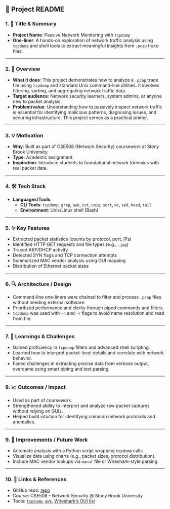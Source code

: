 ## 🧩 Project README

### 1. 🔖 **Title & Summary**
- **Project Name**: Passive Network Monitoring with `tcpdump`
- **One-liner**: A hands-on exploration of network traffic analysis using `tcpdump` and shell tools to extract meaningful insights from `.pcap` trace files.

---

### 2. 🚀 **Overview**
- **What it does**: This project demonstrates how to analyze a `.pcap` trace file using `tcpdump` and standard Unix command-line utilities. It involves filtering, sorting, and aggregating network traffic data.
- **Target audience**: Network security learners, system admins, or anyone new to packet analysis.
- **Problem/value**: Understanding how to passively inspect network traffic is essential for identifying malicious patterns, diagnosing issues, and securing infrastructure. This project serves as a practical primer.

---

### 3. 💡 **Motivation**
- **Why**: Built as part of CSE508 (Network Security) coursework at Stony Brook University.
- **Type**: Academic assignment.
- **Inspiration**: Introduce students to foundational network forensics with real packet data.

---

### 4. 🛠️ **Tech Stack**
- **Languages/Tools**:
  - **CLI Tools**: `tcpdump`, `grep`, `awk`, `cut`, `uniq`, `sort`, `wc`, `sed`, `head`, `tail`
  - **Environment**: Unix/Linux shell (Bash)

---

### 5. ✨ **Key Features**
- Extracted packet statistics (counts by protocol, port, IPs)
- Identified HTTP GET requests and file types (e.g., `.jpg`)
- Traced ARP/DHCP activity
- Detected SYN flags and TCP connection attempts
- Summarized MAC vendor analysis using OUI mapping
- Distribution of Ethernet packet sizes

---

### 6. 🔍 **Architecture / Design**
- Command-line one-liners were chained to filter and process `.pcap` files without needing external software.
- Prioritized performance and clarity through piped commands and filters.
- `tcpdump` was used with `-n` and `-r` flags to avoid name resolution and read from file.

---

### 7. 🧠 **Learnings & Challenges**
- Gained proficiency in `tcpdump` filters and advanced shell scripting.
- Learned how to interpret packet-level details and correlate with network behavior.
- Faced challenges in extracting precise data from verbose output, overcame using smart piping and text parsing.

---

### 8. 📈 **Outcomes / Impact**
- Used as part of coursework.
- Strengthened ability to interpret and analyze raw packet captures without relying on GUIs.
- Helped build intuition for identifying common network protocols and anomalies.

---

### 9. 🚧 **Improvements / Future Work**
- Automate analysis with a Python script wrapping `tcpdump` calls.
- Visualize data using charts (e.g., packet sizes, protocol distribution).
- Include MAC vendor lookups via `manuf` file or Wireshark-style parsing.

---

### 10. 🔗 **Links & References**
- GitHub repo: [repo](https://github.com/anishphilip012git/security/tree/main/tcpdump)
- Course: CSE508 - Network Security @ Stony Brook University
- Tools: [`tcpdump`](https://www.tcpdump.org/), [`awk`](https://www.gnu.org/software/gawk/manual/gawk.html), [Wireshark’s OUI list](https://gitlab.com/wireshark/wireshark/-/raw/master/manuf)

